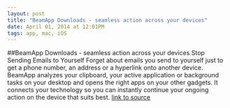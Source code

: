 ```yaml
---
layout: post
title: "BeamApp Downloads - seamless action across your devices"
date: April 01, 2014 at 12:01PM
tags: app, mac, iOS
---
```

##BeamApp Downloads - seamless action across your devices
Stop Sending Emails to Yourself
Forget about emails you send to yourself just to get a phone number, an address or a hyperlink onto another device. BeamApp analyzes your clipboard, your active application or background tasks on your desktop and opens the right apps on your other gadgets. It connects your technology so you can instantly continue your ongoing action on the device that suits best.
[link to source](http://ift.tt/1hv0mrG) 
